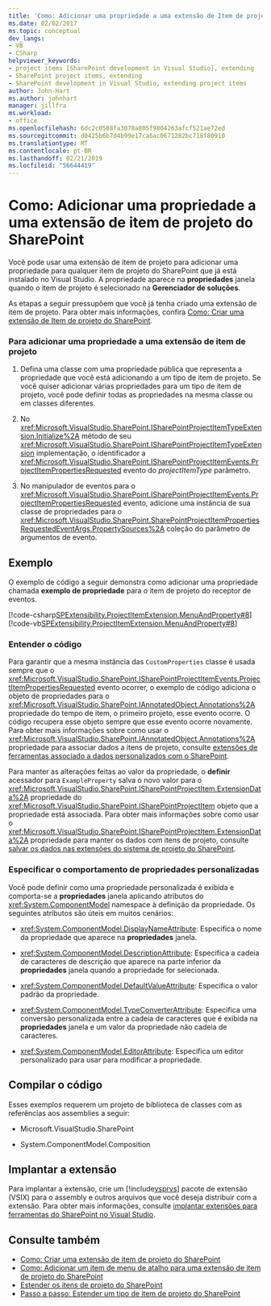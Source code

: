 ```yaml
---
title: 'Como: Adicionar uma propriedade a uma extensão de Item de projeto do SharePoint | Microsoft Docs'
ms.date: 02/02/2017
ms.topic: conceptual
dev_langs:
- VB
- CSharp
helpviewer_keywords:
- project items [SharePoint development in Visual Studio], extending
- SharePoint project items, extending
- SharePoint development in Visual Studio, extending project items
author: John-Hart
ms.author: johnhart
manager: jillfra
ms.workload:
- office
ms.openlocfilehash: 6dc2c0588fa3078a805f9804263afcf521ae72ed
ms.sourcegitcommit: d0425b6b7d4b99e17ca6ac0671282bc718f80910
ms.translationtype: MT
ms.contentlocale: pt-BR
ms.lasthandoff: 02/21/2019
ms.locfileid: "56644419"
---
```

# <a name="how-to-add-a-property-to-a-sharepoint-project-item-extension"></a>Como: Adicionar uma propriedade a uma extensão de item de projeto do SharePoint
  Você pode usar uma extensão de item de projeto para adicionar uma propriedade para qualquer item de projeto do SharePoint que já está instalado no Visual Studio. A propriedade aparece na **propriedades** janela quando o item de projeto é selecionado na **Gerenciador de soluções**.

 As etapas a seguir pressupõem que você já tenha criado uma extensão de item de projeto. Para obter mais informações, confira [Como: Criar uma extensão de Item de projeto do SharePoint](../sharepoint/how-to-create-a-sharepoint-project-item-extension.md).

### <a name="to-add-a-property-to-a-project-item-extension"></a>Para adicionar uma propriedade a uma extensão de item de projeto

1.  Defina uma classe com uma propriedade pública que representa a propriedade que você está adicionando a um tipo de item de projeto. Se você quiser adicionar várias propriedades para um tipo de item de projeto, você pode definir todas as propriedades na mesma classe ou em classes diferentes.

2.  No <xref:Microsoft.VisualStudio.SharePoint.ISharePointProjectItemTypeExtension.Initialize%2A> método de seu <xref:Microsoft.VisualStudio.SharePoint.ISharePointProjectItemTypeExtension> implementação, o identificador a <xref:Microsoft.VisualStudio.SharePoint.ISharePointProjectItemEvents.ProjectItemPropertiesRequested> evento do *projectItemType* parâmetro.

3.  No manipulador de eventos para o <xref:Microsoft.VisualStudio.SharePoint.ISharePointProjectItemEvents.ProjectItemPropertiesRequested> evento, adicione uma instância de sua classe de propriedades para o <xref:Microsoft.VisualStudio.SharePoint.SharePointProjectItemPropertiesRequestedEventArgs.PropertySources%2A> coleção do parâmetro de argumentos de evento.

## <a name="example"></a>Exemplo
 O exemplo de código a seguir demonstra como adicionar uma propriedade chamada **exemplo de propriedade** para o item de projeto do receptor de eventos.

 [!code-csharp[SPExtensibility.ProjectItemExtension.MenuAndProperty#8](../sharepoint/codesnippet/CSharp/projectitemmenuandproperty/extension/projectitemextensionproperty.cs#8)]
 [!code-vb[SPExtensibility.ProjectItemExtension.MenuAndProperty#8](../sharepoint/codesnippet/VisualBasic/projectitemmenuandproperty/extension/projectitemextensionproperty.vb#8)]

### <a name="understand-the-code"></a>Entender o código
 Para garantir que a mesma instância das `CustomProperties` classe é usada sempre que o <xref:Microsoft.VisualStudio.SharePoint.ISharePointProjectItemEvents.ProjectItemPropertiesRequested> evento ocorrer, o exemplo de código adiciona o objeto de propriedades para o <xref:Microsoft.VisualStudio.SharePoint.IAnnotatedObject.Annotations%2A> propriedade do tempo de item, o primeiro projeto, esse evento ocorre. O código recupera esse objeto sempre que esse evento ocorre novamente. Para obter mais informações sobre como usar o <xref:Microsoft.VisualStudio.SharePoint.IAnnotatedObject.Annotations%2A> propriedade para associar dados a itens de projeto, consulte [extensões de ferramentas associado a dados personalizados com o SharePoint](../sharepoint/associating-custom-data-with-sharepoint-tools-extensions.md).

 Para manter as alterações feitas ao valor da propriedade, o **definir** acessador para `ExampleProperty` salva o novo valor para o <xref:Microsoft.VisualStudio.SharePoint.ISharePointProjectItem.ExtensionData%2A> propriedade do <xref:Microsoft.VisualStudio.SharePoint.ISharePointProjectItem> objeto que a propriedade está associada. Para obter mais informações sobre como usar o <xref:Microsoft.VisualStudio.SharePoint.ISharePointProjectItem.ExtensionData%2A> propriedade para manter os dados com itens de projeto, consulte [salvar os dados nas extensões do sistema de projeto do SharePoint](../sharepoint/saving-data-in-extensions-of-the-sharepoint-project-system.md).

### <a name="specify-the-behavior-of-custom-properties"></a>Especificar o comportamento de propriedades personalizadas
 Você pode definir como uma propriedade personalizada é exibida e comporta-se a **propriedades** janela aplicando atributos do <xref:System.ComponentModel> namespace à definição da propriedade. Os seguintes atributos são úteis em muitos cenários:

-   <xref:System.ComponentModel.DisplayNameAttribute>: Especifica o nome da propriedade que aparece na **propriedades** janela.

-   <xref:System.ComponentModel.DescriptionAttribute>: Especifica a cadeia de caracteres de descrição que aparece na parte inferior da **propriedades** janela quando a propriedade for selecionada.

-   <xref:System.ComponentModel.DefaultValueAttribute>: Especifica o valor padrão da propriedade.

-   <xref:System.ComponentModel.TypeConverterAttribute>: Especifica uma conversão personalizada entre a cadeia de caracteres que é exibida na **propriedades** janela e um valor da propriedade não cadeia de caracteres.

-   <xref:System.ComponentModel.EditorAttribute>: Especifica um editor personalizado para usar para modificar a propriedade.

## <a name="compile-the-code"></a>Compilar o código
 Esses exemplos requerem um projeto de biblioteca de classes com as referências aos assemblies a seguir:

-   Microsoft.VisualStudio.SharePoint

-   System.ComponentModel.Composition

## <a name="deploy-the-extension"></a>Implantar a extensão
 Para implantar a extensão, crie um [!include[vsprvs](../sharepoint/includes/vsprvs-md.md)] pacote de extensão (VSIX) para o assembly e outros arquivos que você deseja distribuir com a extensão. Para obter mais informações, consulte [implantar extensões para ferramentas do SharePoint no Visual Studio](../sharepoint/deploying-extensions-for-the-sharepoint-tools-in-visual-studio.md).

## <a name="see-also"></a>Consulte também
- [Como: Criar uma extensão de item de projeto do SharePoint](../sharepoint/how-to-create-a-sharepoint-project-item-extension.md)
- [Como: Adicionar um item de menu de atalho para uma extensão de item de projeto do SharePoint](../sharepoint/how-to-add-a-shortcut-menu-item-to-a-sharepoint-project-item-extension.md)
- [Estender os itens de projeto do SharePoint](../sharepoint/extending-sharepoint-project-items.md)
- [Passo a passo: Estender um tipo de item de projeto do SharePoint](../sharepoint/walkthrough-extending-a-sharepoint-project-item-type.md)
